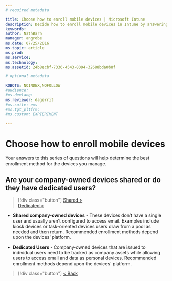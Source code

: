 ```yaml
---
# required metadata

title: Choose how to enroll mobile devices | Microsoft Intune
description: Decide how to enroll mobile devices in Intune by answering a few simple questions
keywords:
author: NathBarn
manager: angrobe
ms.date: 07/25/2016
ms.topic: article
ms.prod:
ms.service:
ms.technology:
ms.assetid: 24b8ecbf-7336-4543-8094-32688bda0b8f

# optional metadata

ROBOTS: NOINDEX,NOFOLLOW
#audience:
#ms.devlang:
ms.reviewer: dagerrit
#ms.suite: ems
#ms.tgt_pltfrm:
#ms.custom: EXPIERIMENT

---
```

# Choose how to enroll mobile devices

Your answers to this series of questions will help determine the best enrollment method for the devices you manage.

## **Are your company-owned devices shared or do they have dedicated users?**

> [!div class="button"]
[Shared >](choose-how-to-enroll-devices4.md)<br>[Dedicated >](choose-how-to-enroll-devices6.md)

- **Shared company-owned devices** - These devices don’t have a single user and usually aren’t configured to access email. Examples include kiosk devices or task-oriented devices users draw from a pool as needed and then return. Recommended enrollment methods depend upon the devices' platform.

- **Dedicated Users** - Company-owned devices that are issued to individual users need to be tracked as company assets while allowing users to access email and data as personal devices. Recommended enrollment methods depend upon the devices' platform.

> [!div class="button"]
[< Back](choose-how-to-enroll-devices1.md)
